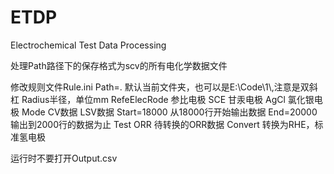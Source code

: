 # ETDP 
Electrochemical Test Data Processing 

处理Path路径下的保存格式为scv的所有电化学数据文件 

修改规则文件Rule.ini 
Path=. 默认当前文件夹，也可以是E:\\Code\\1\\,注意是双斜杠 
Radius半径，单位mm 
RefeElecRode 参比电极 SCE 甘汞电极 AgCl 氯化银电极 
Mode CV数据  LSV数据 
Start=18000 从18000行开始输出数据 
End=20000 输出到2000行的数据为止 
Test ORR 待转换的ORR数据 
Convert 转换为RHE，标准氢电极 

运行时不要打开Output.csv 
